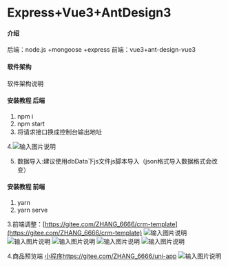 # Express+Vue3+AntDesign3

#### 介绍
后端：node.js +mongoose +express
前端：vue3+ant-design-vue3

#### 软件架构
软件架构说明


#### 安装教程 后端

1.  npm i
2.  npm start
3. 将请求接口换成控制台输出地址

4.![输入图片说明](https://images.gitee.com/uploads/images/2021/0716/111807_c2945dc1_5452088.png "屏幕截图.png")

5. 数据导入:建议使用dbData下js文件js脚本导入（json格式导入数据格式会改变）

#### 安装教程 前端

1.  yarn
2.  yarn serve


3.前端调整：[https://gitee.com/ZHANG_6666/crm-template](https://gitee.com/ZHANG_6666/crm-template)
![输入图片说明](https://images.gitee.com/uploads/images/2021/0912/114247_a209100f_5452088.png "屏幕截图.png")
![输入图片说明](https://images.gitee.com/uploads/images/2021/0721/174827_67f8a206_5452088.png "屏幕截图.png")
![输入图片说明](https://images.gitee.com/uploads/images/2021/0721/174859_24beb36c_5452088.png "屏幕截图.png")
![输入图片说明](https://images.gitee.com/uploads/images/2021/0721/174928_9c11ed32_5452088.png "屏幕截图.png")
![输入图片说明](https://images.gitee.com/uploads/images/2021/0721/174949_fa055b47_5452088.png "屏幕截图.png")

4.商品预览端
 [小程序https://gitee.com/ZHANG_6666/uni-app](https://gitee.com/ZHANG_6666/uni-app)
![输入图片说明](https://images.gitee.com/uploads/images/2021/0919/231643_3f8d7f88_5452088.png "屏幕截图.png")

